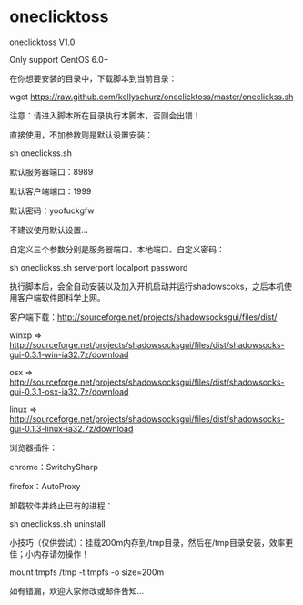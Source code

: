 oneclicktoss
============

oneclicktoss V1.0

Only support CentOS 6.0+

在你想要安装的目录中，下载脚本到当前目录：

wget https://raw.github.com/kellyschurz/oneclicktoss/master/oneclickss.sh

注意：请进入脚本所在目录执行本脚本，否则会出错！

直接使用，不加参数则是默认设置安装：

sh oneclickss.sh

默认服务器端口：8989

默认客户端端口：1999

默认密码：yoofuckgfw

不建议使用默认设置...

自定义三个参数分别是服务器端口、本地端口、自定义密码：

sh oneclickss.sh serverport localport password

执行脚本后，会全自动安装以及加入开机启动并运行shadowscoks，之后本机使用客户端软件即科学上网。

客户端下载：http://sourceforge.net/projects/shadowsocksgui/files/dist/

winxp => http://sourceforge.net/projects/shadowsocksgui/files/dist/shadowsocks-gui-0.3.1-win-ia32.7z/download

osx => http://sourceforge.net/projects/shadowsocksgui/files/dist/shadowsocks-gui-0.3.1-osx-ia32.7z/download

linux => http://sourceforge.net/projects/shadowsocksgui/files/dist/shadowsocks-gui-0.1.3-linux-ia32.7z/download

浏览器插件：

chrome：SwitchySharp

firefox：AutoProxy

卸载软件并终止已有的进程：

sh oneclickss.sh uninstall

小技巧（仅供尝试）：挂载200m内存到/tmp目录，然后在/tmp目录安装，效率更佳；小内存请勿操作！

mount tmpfs /tmp -t tmpfs -o size=200m

如有错漏，欢迎大家修改或邮件告知...
